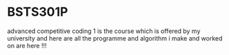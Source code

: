 # BSTS301P
advanced competitive coding 1 is the course which is offered by my university and here are all the programme and algorithm i make and worked on are here !!! 
